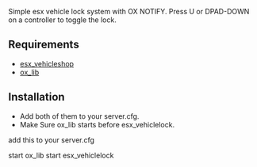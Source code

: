 Simple esx vehicle lock system with OX NOTIFY. Press U or DPAD-DOWN on a controller to toggle the lock.

## Requirements
- [esx_vehicleshop](https://github.com/ESX-Org/esx_vehicleshop)
- [ox_lib](https://github.com/overextended/ox_lib)

## Installation
- Add both of them to your server.cfg.
- Make Sure ox_lib starts before esx_vehiclelock.

add this to your server.cfg

start ox_lib
start esx_vehiclelock
